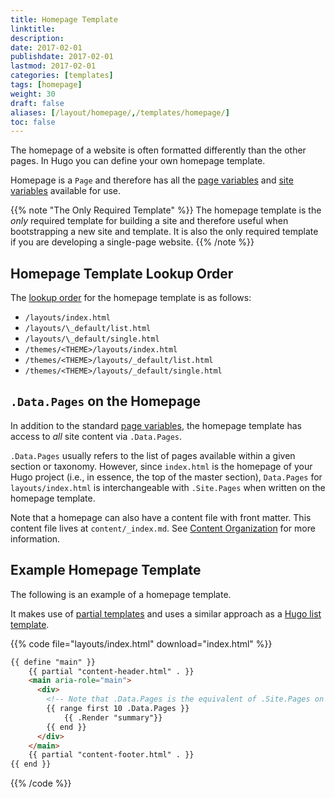 ```yaml
---
title: Homepage Template
linktitle:
description:
date: 2017-02-01
publishdate: 2017-02-01
lastmod: 2017-02-01
categories: [templates]
tags: [homepage]
weight: 30
draft: false
aliases: [/layout/homepage/,/templates/homepage/]
toc: false
---
```


The homepage of a website is often formatted differently than the other pages. In Hugo you can define your own homepage template.

Homepage is a `Page` and therefore has all the [page variables][pagevars] and [site variables][sitevars] available for use.

{{% note "The Only Required Template" %}}
The homepage template is the *only* required template for building a site and therefore useful when bootstrapping a new site and template. It is also the only required template if you are developing a single-page website.
{{% /note %}}

## Homepage Template Lookup Order

The [lookup order][lookup] for the homepage template is as follows:

* `/layouts/index.html`
* `/layouts/\_default/list.html`
* `/layouts/\_default/single.html`
* `/themes/<THEME>/layouts/index.html`
* `/themes/<THEME>/layouts/_default/list.html`
* `/themes/<THEME>/layouts/_default/single.html`

## `.Data.Pages` on the Homepage

In addition to the standard [page variables][pagevars], the homepage template has access to *all* site content via `.Data.Pages`.

`.Data.Pages` usually refers to the list of pages available within a given section or taxonomy. However, since `index.html` is the homepage of your Hugo project (i.e., in essence, the top of the master section), `Data.Pages` for `layouts/index.html` is interchangeable with `.Site.Pages` when written on the homepage template.

Note that a homepage can also have a content file with front matter. This content file lives at `content/_index.md`. See [Content Organization][contentorg] for more information.

## Example Homepage Template

The following is an example of a homepage template.

It makes use of [partial templates][partials] and uses a similar approach as a [Hugo list template][lists].

{{% code file="layouts/index.html" download="index.html" %}}
```html
{{ define "main" }}
    {{ partial "content-header.html" . }}
    <main aria-role="main">
      <div>
        <!-- Note that .Data.Pages is the equivalent of .Site.Pages on the homepage template. -->
        {{ range first 10 .Data.Pages }}
            {{ .Render "summary"}}
        {{ end }}
      </div>
    </main>
    {{ partial "content-footer.html" . }}
{{ end }}
```
{{% /code %}}

[contentorg]: /content-management/content-organization/
[lists]: /templates/lists/
[lookup]: /templates/lookup-order/
[pagevars]: /variables/page-variables/
[partials]: /templates/partials/
[sitevars]: /variables/site-variables/